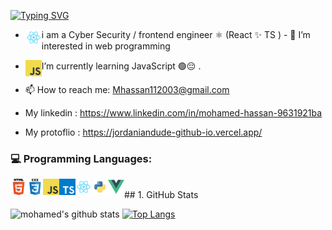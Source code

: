 [![Typing SVG](https://readme-typing-svg.demolab.com?font=Felipa&size=35&duration=2300&pause=1&color=A35BA9&center=true&vCenter=true&multiline=true&random=false&width=435&height=150&lines=Hi+%2CI'm+Mohamed;Cyber+Security)](https://git.io/typing-svg)

- i am a Cyber Security / frontend engineer ⚛️ (React ✨ TS ) <img align="left" target="_blank" alt="React" width="26px" src="https://raw.githubusercontent.com/github/explore/80688e429a7d4ef2fca1e82350fe8e3517d3494d/topics/react/react.png" /> - 👀 I’m interested in web programming

- I’m currently learning  JavaScript 🟢😔 .  <img align="left" target="_blank" alt="vue" width="26px" src="https://raw.githubusercontent.com/github/explore/80688e429a7d4ef2fca1e82350fe8e3517d3494d/topics/javascript/javascript.png" />

- 📫 How to reach me: 
Mhassan112003@gmail.com
- My linkedin :
https://www.linkedin.com/in/mohamed-hassan-9631921ba
- My protoflio : https://jordaniandude-github-io.vercel.app/


<!---
abdulrhmanalqassas/abdulrhmanalqassas is a ✨ special ✨ repository because its `README.md` (this file) appears on your GitHub profile.
You can click the Preview link to take a look at your changes.
--->
### 💻 Programming Languages:
<img align="left" target="_blank" alt="HTML" width="26px" src="https://raw.githubusercontent.com/github/explore/80688e429a7d4ef2fca1e82350fe8e3517d3494d/topics/html/html.png" />
<img align="left" target="_blank" alt="CSS" width="26px" src="https://raw.githubusercontent.com/github/explore/80688e429a7d4ef2fca1e82350fe8e3517d3494d/topics/css/css.png" />
<img align="left" target="_blank" alt="JavaScript" width="26px" src="https://raw.githubusercontent.com/github/explore/80688e429a7d4ef2fca1e82350fe8e3517d3494d/topics/javascript/javascript.png" />
<img align="left" target="_blank" alt="JavaScript" width="26px" src="https://raw.githubusercontent.com/github/explore/80688e429a7d4ef2fca1e82350fe8e3517d3494d/topics/typescript/typescript.png" />
<img align="left" target="_blank" alt="React" width="26px" src="https://raw.githubusercontent.com/github/explore/80688e429a7d4ef2fca1e82350fe8e3517d3494d/topics/react/react.png" />
<img align="left" target="_blank" alt="Python" width="26px" src="https://raw.githubusercontent.com/github/explore/80688e429a7d4ef2fca1e82350fe8e3517d3494d/topics/python/python.png" />
<img align="left" target="_blank" alt="vue" width="26px" src="https://raw.githubusercontent.com/github/explore/80688e429a7d4ef2fca1e82350fe8e3517d3494d/topics/vue/vue.png" />

<br />
## 1. GitHub Stats

![mohamed's github stats](https://github-readme-stats-git-masterrstaa-rickstaa.vercel.app/api?username=Mohamedhassan2211&show&icons=true&count&private=true&line&hide&border=true&theme=radical)
[![Top Langs](https://github-readme-stats.vercel.app/api/top-langs/?username=Mohamedhassan2211&layout=donut&border=true&theme=radical)](https://github.com/Mohamedhassan2211/github-readme-stats )
